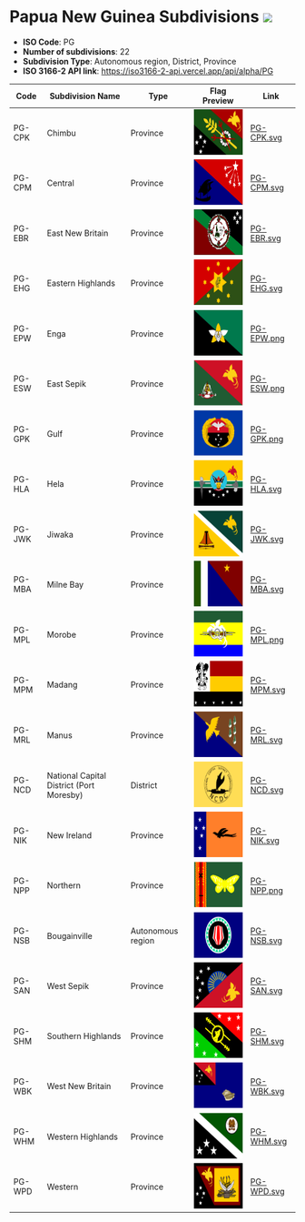 # Papua New Guinea Subdivisions ![](https://flagcdn.com/h40/pg.png)

- **ISO Code**: PG
- **Number of subdivisions**: 22
- **Subdivision Type**: Autonomous region, District, Province
- **ISO 3166-2 API link**: https://iso3166-2-api.vercel.app/api/alpha/PG

| Code  | Subdivision Name         | Type | Flag Preview | Link |
|-------|--------------------------|--------------| -------------- |----------|
| PG-CPK | Chimbu | Province | <img src='https://raw.githubusercontent.com/amckenna41/iso3166-flags/main/iso3166-2-flags/PG/PG-CPK.svg' height='80'> | [PG-CPK.svg](https://raw.githubusercontent.com/amckenna41/iso3166-flags/main/iso3166-2-flags/PG/PG-CPK.svg) |
| PG-CPM | Central | Province | <img src='https://raw.githubusercontent.com/amckenna41/iso3166-flags/main/iso3166-2-flags/PG/PG-CPM.svg' height='80'> | [PG-CPM.svg](https://raw.githubusercontent.com/amckenna41/iso3166-flags/main/iso3166-2-flags/PG/PG-CPM.svg) |
| PG-EBR | East New Britain | Province | <img src='https://raw.githubusercontent.com/amckenna41/iso3166-flags/main/iso3166-2-flags/PG/PG-EBR.svg' height='80'> | [PG-EBR.svg](https://raw.githubusercontent.com/amckenna41/iso3166-flags/main/iso3166-2-flags/PG/PG-EBR.svg) |
| PG-EHG | Eastern Highlands | Province | <img src='https://raw.githubusercontent.com/amckenna41/iso3166-flags/main/iso3166-2-flags/PG/PG-EHG.svg' height='80'> | [PG-EHG.svg](https://raw.githubusercontent.com/amckenna41/iso3166-flags/main/iso3166-2-flags/PG/PG-EHG.svg) |
| PG-EPW | Enga | Province | <img src='https://raw.githubusercontent.com/amckenna41/iso3166-flags/main/iso3166-2-flags/PG/PG-EPW.png' height='80'> | [PG-EPW.png](https://raw.githubusercontent.com/amckenna41/iso3166-flags/main/iso3166-2-flags/PG/PG-EPW.png) |
| PG-ESW | East Sepik | Province | <img src='https://raw.githubusercontent.com/amckenna41/iso3166-flags/main/iso3166-2-flags/PG/PG-ESW.png' height='80'> | [PG-ESW.png](https://raw.githubusercontent.com/amckenna41/iso3166-flags/main/iso3166-2-flags/PG/PG-ESW.png) |
| PG-GPK | Gulf | Province | <img src='https://raw.githubusercontent.com/amckenna41/iso3166-flags/main/iso3166-2-flags/PG/PG-GPK.png' height='80'> | [PG-GPK.png](https://raw.githubusercontent.com/amckenna41/iso3166-flags/main/iso3166-2-flags/PG/PG-GPK.png) |
| PG-HLA | Hela | Province | <img src='https://raw.githubusercontent.com/amckenna41/iso3166-flags/main/iso3166-2-flags/PG/PG-HLA.svg' height='80'> | [PG-HLA.svg](https://raw.githubusercontent.com/amckenna41/iso3166-flags/main/iso3166-2-flags/PG/PG-HLA.svg) |
| PG-JWK | Jiwaka | Province | <img src='https://raw.githubusercontent.com/amckenna41/iso3166-flags/main/iso3166-2-flags/PG/PG-JWK.svg' height='80'> | [PG-JWK.svg](https://raw.githubusercontent.com/amckenna41/iso3166-flags/main/iso3166-2-flags/PG/PG-JWK.svg) |
| PG-MBA | Milne Bay | Province | <img src='https://raw.githubusercontent.com/amckenna41/iso3166-flags/main/iso3166-2-flags/PG/PG-MBA.svg' height='80'> | [PG-MBA.svg](https://raw.githubusercontent.com/amckenna41/iso3166-flags/main/iso3166-2-flags/PG/PG-MBA.svg) |
| PG-MPL | Morobe | Province | <img src='https://raw.githubusercontent.com/amckenna41/iso3166-flags/main/iso3166-2-flags/PG/PG-MPL.png' height='80'> | [PG-MPL.png](https://raw.githubusercontent.com/amckenna41/iso3166-flags/main/iso3166-2-flags/PG/PG-MPL.png) |
| PG-MPM | Madang | Province | <img src='https://raw.githubusercontent.com/amckenna41/iso3166-flags/main/iso3166-2-flags/PG/PG-MPM.svg' height='80'> | [PG-MPM.svg](https://raw.githubusercontent.com/amckenna41/iso3166-flags/main/iso3166-2-flags/PG/PG-MPM.svg) |
| PG-MRL | Manus | Province | <img src='https://raw.githubusercontent.com/amckenna41/iso3166-flags/main/iso3166-2-flags/PG/PG-MRL.svg' height='80'> | [PG-MRL.svg](https://raw.githubusercontent.com/amckenna41/iso3166-flags/main/iso3166-2-flags/PG/PG-MRL.svg) |
| PG-NCD | National Capital District (Port Moresby) | District | <img src='https://raw.githubusercontent.com/amckenna41/iso3166-flags/main/iso3166-2-flags/PG/PG-NCD.svg' height='80'> | [PG-NCD.svg](https://raw.githubusercontent.com/amckenna41/iso3166-flags/main/iso3166-2-flags/PG/PG-NCD.svg) |
| PG-NIK | New Ireland | Province | <img src='https://raw.githubusercontent.com/amckenna41/iso3166-flags/main/iso3166-2-flags/PG/PG-NIK.svg' height='80'> | [PG-NIK.svg](https://raw.githubusercontent.com/amckenna41/iso3166-flags/main/iso3166-2-flags/PG/PG-NIK.svg) |
| PG-NPP | Northern | Province | <img src='https://raw.githubusercontent.com/amckenna41/iso3166-flags/main/iso3166-2-flags/PG/PG-NPP.png' height='80'> | [PG-NPP.png](https://raw.githubusercontent.com/amckenna41/iso3166-flags/main/iso3166-2-flags/PG/PG-NPP.png) |
| PG-NSB | Bougainville | Autonomous region | <img src='https://raw.githubusercontent.com/amckenna41/iso3166-flags/main/iso3166-2-flags/PG/PG-NSB.svg' height='80'> | [PG-NSB.svg](https://raw.githubusercontent.com/amckenna41/iso3166-flags/main/iso3166-2-flags/PG/PG-NSB.svg) |
| PG-SAN | West Sepik | Province | <img src='https://raw.githubusercontent.com/amckenna41/iso3166-flags/main/iso3166-2-flags/PG/PG-SAN.svg' height='80'> | [PG-SAN.svg](https://raw.githubusercontent.com/amckenna41/iso3166-flags/main/iso3166-2-flags/PG/PG-SAN.svg) |
| PG-SHM | Southern Highlands | Province | <img src='https://raw.githubusercontent.com/amckenna41/iso3166-flags/main/iso3166-2-flags/PG/PG-SHM.svg' height='80'> | [PG-SHM.svg](https://raw.githubusercontent.com/amckenna41/iso3166-flags/main/iso3166-2-flags/PG/PG-SHM.svg) |
| PG-WBK | West New Britain | Province | <img src='https://raw.githubusercontent.com/amckenna41/iso3166-flags/main/iso3166-2-flags/PG/PG-WBK.svg' height='80'> | [PG-WBK.svg](https://raw.githubusercontent.com/amckenna41/iso3166-flags/main/iso3166-2-flags/PG/PG-WBK.svg) |
| PG-WHM | Western Highlands | Province | <img src='https://raw.githubusercontent.com/amckenna41/iso3166-flags/main/iso3166-2-flags/PG/PG-WHM.svg' height='80'> | [PG-WHM.svg](https://raw.githubusercontent.com/amckenna41/iso3166-flags/main/iso3166-2-flags/PG/PG-WHM.svg) |
| PG-WPD | Western | Province | <img src='https://raw.githubusercontent.com/amckenna41/iso3166-flags/main/iso3166-2-flags/PG/PG-WPD.svg' height='80'> | [PG-WPD.svg](https://raw.githubusercontent.com/amckenna41/iso3166-flags/main/iso3166-2-flags/PG/PG-WPD.svg) |
